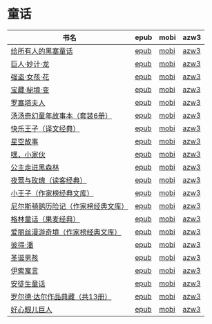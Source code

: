 # 童话

| 书名 | epub | mobi | azw3 |
| --- | --- | --- | --- |
| [给所有人的黑塞童话](http://ct.dalanmei.com/f/31084289-771240812-a8f25a) | [epub](http://ct.dalanmei.com/f/31084289-771240812-a8f25a) | [mobi](http://ct.dalanmei.com/f/31084289-771229162-6833bc) | [azw3](http://ct.dalanmei.com/f/31084289-771232837-caf4e4) |
| [巨人·妙计·龙](http://ct.dalanmei.com/f/31084289-577383903-3aa065) | [epub](http://ct.dalanmei.com/f/31084289-577383903-3aa065) | [mobi](http://ct.dalanmei.com/f/31084289-577377068-917c79) | [azw3](http://ct.dalanmei.com/f/31084289-577384275-85a343) |
| [强盗·女孩·花](http://ct.dalanmei.com/f/31084289-577383920-07ea3c) | [epub](http://ct.dalanmei.com/f/31084289-577383920-07ea3c) | [mobi](http://ct.dalanmei.com/f/31084289-577377184-320497) | [azw3](http://ct.dalanmei.com/f/31084289-577384291-034182) |
| [宝藏·秘境·变](http://ct.dalanmei.com/f/31084289-577383940-845e17) | [epub](http://ct.dalanmei.com/f/31084289-577383940-845e17) | [mobi](http://ct.dalanmei.com/f/31084289-577377297-6773d5) | [azw3](http://ct.dalanmei.com/f/31084289-577384304-35568f) |
| [罗塞塔夫人](http://ct.dalanmei.com/f/31084289-570291921-916a02) | [epub](http://ct.dalanmei.com/f/31084289-570291921-916a02) | [mobi](http://ct.dalanmei.com/f/31084289-570171363-38d2b4) | [azw3](http://ct.dalanmei.com/f/31084289-570360570-c729aa) |
| [汤汤奇幻童年故事本（套装6册）](http://ct.dalanmei.com/f/31084289-570301655-92b927) | [epub](http://ct.dalanmei.com/f/31084289-570301655-92b927) | [mobi](http://ct.dalanmei.com/f/31084289-570175515-fbf333) | [azw3](http://ct.dalanmei.com/f/31084289-570371008-38a338) |
| [快乐王子（译文经典）](http://ct.dalanmei.com/f/31084289-571819907-f8595f) | [epub](http://ct.dalanmei.com/f/31084289-571819907-f8595f) | [mobi](http://ct.dalanmei.com/f/31084289-571548548-facdd1) | [azw3](http://ct.dalanmei.com/f/31084289-572199216-6d8231) |
| [星空故事](http://ct.dalanmei.com/f/31084289-572009398-0bac3f) | [epub](http://ct.dalanmei.com/f/31084289-572009398-0bac3f) | [mobi](http://ct.dalanmei.com/f/31084289-571562490-fce372) | [azw3](http://ct.dalanmei.com/f/31084289-571910996-ade46d) |
| [嘿，小家伙](http://ct.dalanmei.com/f/31084289-571736550-4cb750) | [epub](http://ct.dalanmei.com/f/31084289-571736550-4cb750) | [mobi](http://ct.dalanmei.com/f/31084289-571606141-76800c) | [azw3](http://ct.dalanmei.com/f/31084289-571914899-afeffb) |
| [公主走进黑森林](http://ct.dalanmei.com/f/31084289-571737258-a4c52d) | [epub](http://ct.dalanmei.com/f/31084289-571737258-a4c52d) | [mobi](http://ct.dalanmei.com/f/31084289-571604395-8e6424) | [azw3](http://ct.dalanmei.com/f/31084289-571916340-ba59d0) |
| [夜莺与玫瑰（读客经典）](http://ct.dalanmei.com/f/31084289-572126533-09d65e) | [epub](http://ct.dalanmei.com/f/31084289-572126533-09d65e) | [mobi](http://ct.dalanmei.com/f/31084289-571594315-30b3a4) | [azw3](http://ct.dalanmei.com/f/31084289-571984178-2470c0) |
| [小王子（作家榜经典文库）](http://ct.dalanmei.com/f/31084289-572131547-b31743) | [epub](http://ct.dalanmei.com/f/31084289-572131547-b31743) | [mobi](http://ct.dalanmei.com/f/31084289-571593548-c76219) | [azw3](http://ct.dalanmei.com/f/31084289-571986968-bb7778) |
| [尼尔斯骑鹅历险记（作家榜经典文库）](http://ct.dalanmei.com/f/31084289-572131575-761d14) | [epub](http://ct.dalanmei.com/f/31084289-572131575-761d14) | [mobi](http://ct.dalanmei.com/f/31084289-571593547-41d3f9) | [azw3](http://ct.dalanmei.com/f/31084289-571986990-7d4dc5) |
| [格林童话（果麦经典）](http://ct.dalanmei.com/f/31084289-571799513-3f917e) | [epub](http://ct.dalanmei.com/f/31084289-571799513-3f917e) | [mobi](http://ct.dalanmei.com/f/31084289-571531821-e8fdde) | [azw3](http://ct.dalanmei.com/f/31084289-571988920-af2db4) |
| [爱丽丝漫游奇境（作家榜经典文库）](http://ct.dalanmei.com/f/31084289-571800249-d0466e) | [epub](http://ct.dalanmei.com/f/31084289-571800249-d0466e) | [mobi](http://ct.dalanmei.com/f/31084289-571531934-78ce81) | [azw3](http://ct.dalanmei.com/f/31084289-571989073-96133d) |
| [彼得·潘](http://ct.dalanmei.com/f/31084289-571814300-ae494c) | [epub](http://ct.dalanmei.com/f/31084289-571814300-ae494c) | [mobi](http://ct.dalanmei.com/f/31084289-571543699-6abccd) | [azw3](http://ct.dalanmei.com/f/31084289-572015137-4726ee) |
| [圣诞男孩](http://ct.dalanmei.com/f/31084289-571814762-e1bebd) | [epub](http://ct.dalanmei.com/f/31084289-571814762-e1bebd) | [mobi](http://ct.dalanmei.com/f/31084289-571544248-373f69) | [azw3](http://ct.dalanmei.com/f/31084289-572016135-4b515a) |
| [伊索寓言](http://ct.dalanmei.com/f/31084289-571887981-507487) | [epub](http://ct.dalanmei.com/f/31084289-571887981-507487) | [mobi](http://ct.dalanmei.com/f/31084289-571553696-c250b3) | [azw3](http://ct.dalanmei.com/f/31084289-572070072-b916e5) |
| [安徒生童话](http://ct.dalanmei.com/f/31084289-571782354-e55b3c) | [epub](http://ct.dalanmei.com/f/31084289-571782354-e55b3c) | [mobi](http://ct.dalanmei.com/f/31084289-571423643-9543b5) | [azw3](http://ct.dalanmei.com/f/31084289-571883497-35c0d3) |
| [罗尔德·达尔作品典藏（共13册）](http://ct.dalanmei.com/f/31084289-571783470-e2e3d5) | [epub](http://ct.dalanmei.com/f/31084289-571783470-e2e3d5) | [mobi](http://ct.dalanmei.com/f/31084289-571426348-aff489) | [azw3](http://ct.dalanmei.com/f/31084289-571884471-5af507) |
| [好心眼儿巨人](http://ct.dalanmei.com/f/31084289-571787001-844787) | [epub](http://ct.dalanmei.com/f/31084289-571787001-844787) | [mobi](http://ct.dalanmei.com/f/31084289-571453244-d9973d) | [azw3](http://ct.dalanmei.com/f/31084289-571886090-dcb55a) |
